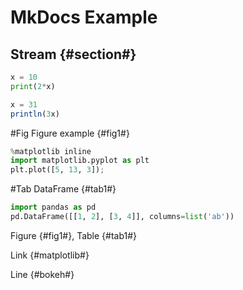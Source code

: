 # MkDocs Example

## Stream {#section#}

```python
x = 10
print(2*x)
```

```julia
x = 31
println(3x)
```

#Fig Figure example {#fig1#}

```python hide-input
%matplotlib inline
import matplotlib.pyplot as plt
plt.plot([5, 13, 3]);
```

#Tab DataFrame {#tab1#}

```python hide-input
import pandas as pd
pd.DataFrame([[1, 2], [3, 4]], columns=list('ab'))
```

Figure {#fig1#}, Table {#tab1#}

Link {#matplotlib#}

Line {#bokeh#}
